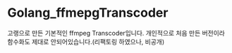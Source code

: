 # Golang_ffmepgTranscoder
고랭으로 만든 기본적인 ffmpeg Transcoder입니다.
개인적으로 처음 만든 버전이라 함수화도 제대로 안되어있습니다.(리팩토링 하였으나, 비공개)
